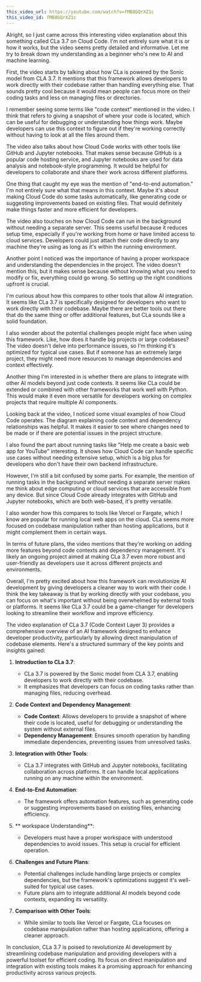 ```yaml
---
this_video_url: https://youtube.com/watch?v=fMB8GQrXZ1c
this_video_id: fMB8GQrXZ1c
---
```

<think>
Alright, so I just came across this interesting video explanation about this something called CLa 3.7 on Cloud Code. I'm not entirely sure what it is or how it works, but the video seems pretty detailed and informative. Let me try to break down my understanding as a beginner who's new to AI and machine learning.

First, the video starts by talking about how CLa is powered by the Sonic model from CLA 3.7. It mentions that this framework allows developers to work directly with their codebase rather than handling everything else. That sounds pretty cool because it would mean people can focus more on their coding tasks and less on managing files or directories.

I remember seeing some terms like "code context" mentioned in the video. I think that refers to giving a snapshot of where your code is located, which can be useful for debugging or understanding how things work. Maybe developers can use this context to figure out if they're working correctly without having to look at all the files around them.

The video also talks about how Cloud Code works with other tools like GitHub and Jupyter notebooks. That makes sense because GitHub is a popular code hosting service, and Jupyter notebooks are used for data analysis and notebook-style programming. It would be helpful for developers to collaborate and share their work across different platforms.

One thing that caught my eye was the mention of "end-to-end automation." I'm not entirely sure what that means in this context. Maybe it's about making Cloud Code do some tasks automatically, like generating code or suggesting improvements based on existing files. That would definitely make things faster and more efficient for developers.

The video also touches on how Cloud Code can run in the background without needing a separate server. This seems useful because it reduces setup time, especially if you're working from home or have limited access to cloud services. Developers could just attach their code directly to any machine they're using as long as it's within the running environment.

Another point I noticed was the importance of having a proper workspace and understanding the dependencies in the project. The video doesn't mention this, but it makes sense because without knowing what you need to modify or fix, everything could go wrong. So setting up the right conditions upfront is crucial.

I'm curious about how this compares to other tools that allow AI integration. It seems like CLa 3.7 is specifically designed for developers who want to work directly with their codebase. Maybe there are better tools out there that do the same thing or offer additional features, but CLa sounds like a solid foundation.

I also wonder about the potential challenges people might face when using this framework. Like, how does it handle big projects or large codebases? The video doesn't delve into performance issues, so I'm thinking it's optimized for typical use cases. But if someone has an extremely large project, they might need more resources to manage dependencies and context effectively.

Another thing I'm interested in is whether there are plans to integrate with other AI models beyond just code contexts. It seems like CLa could be extended or combined with other frameworks that work well with Python. This would make it even more versatile for developers working on complex projects that require multiple AI components.

Looking back at the video, I noticed some visual examples of how Cloud Code operates. The diagram explaining code context and dependency relationships was helpful. It makes it easier to see where changes need to be made or if there are potential issues in the project structure.

I also found the part about running tasks like "Help me create a basic web app for YouTube" interesting. It shows how Cloud Code can handle specific use cases without needing extensive setup, which is a big plus for developers who don't have their own backend infrastructure.

However, I'm still a bit confused by some parts. For example, the mention of running tasks in the background without needing a separate server makes me think about edge computing or cloud services that are accessible from any device. But since Cloud Code already integrates with GitHub and Jupyter notebooks, which are both web-based, it's pretty versatile.

I also wonder how this compares to tools like Vercel or Fargate, which I know are popular for running local web apps on the cloud. CLa seems more focused on codebase manipulation rather than hosting applications, but it might complement them in certain ways.

In terms of future plans, the video mentions that they're working on adding more features beyond code contexts and dependency management. It's likely an ongoing project aimed at making CLa 3.7 even more robust and user-friendly as developers use it across different projects and environments.

Overall, I'm pretty excited about how this framework can revolutionize AI development by giving developers a cleaner way to work with their code. I think the key takeaway is that by working directly with your codebase, you can focus on what's important without being overwhelmed by external tools or platforms. It seems like CLa 3.7 could be a game-changer for developers looking to streamline their workflow and improve efficiency.
</think>

The video explanation of CLa 3.7 (Code Context Layer 3) provides a comprehensive overview of an AI framework designed to enhance developer productivity, particularly by allowing direct manipulation of codebase elements. Here's a structured summary of the key points and insights gained:

1. **Introduction to CLa 3.7**:
   - CLa 3.7 is powered by the Sonic model from CLA 3.7, enabling developers to work directly with their codebase.
   - It emphasizes that developers can focus on coding tasks rather than managing files, reducing overhead.

2. **Code Context and Dependency Management**:
   - **Code Context**: Allows developers to provide a snapshot of where their code is located, useful for debugging or understanding the system without external files.
   - **Dependency Management**: Ensures smooth operation by handling immediate dependencies, preventing issues from unresolved tasks.

3. **Integration with Other Tools**:
   - CLa 3.7 integrates with GitHub and Jupyter notebooks, facilitating collaboration across platforms. It can handle local applications running on any machine within the environment.

4. **End-to-End Automation**:
   - The framework offers automation features, such as generating code or suggesting improvements based on existing files, enhancing efficiency.

5. ** workspace Understanding**:
   - Developers must have a proper workspace with understood dependencies to avoid issues. This setup is crucial for efficient operation.

6. **Challenges and Future Plans**:
   - Potential challenges include handling large projects or complex dependencies, but the framework's optimizations suggest it's well-suited for typical use cases.
   - Future plans aim to integrate additional AI models beyond code contexts, expanding its versatility.

7. **Comparison with Other Tools**:
   - While similar to tools like Vercel or Fargate, CLa focuses on codebase manipulation rather than hosting applications, offering a cleaner approach.

In conclusion, CLa 3.7 is poised to revolutionize AI development by streamlining codebase manipulation and providing developers with a powerful toolset for efficient coding. Its focus on direct manipulation and integration with existing tools makes it a promising approach for enhancing productivity across various projects.
